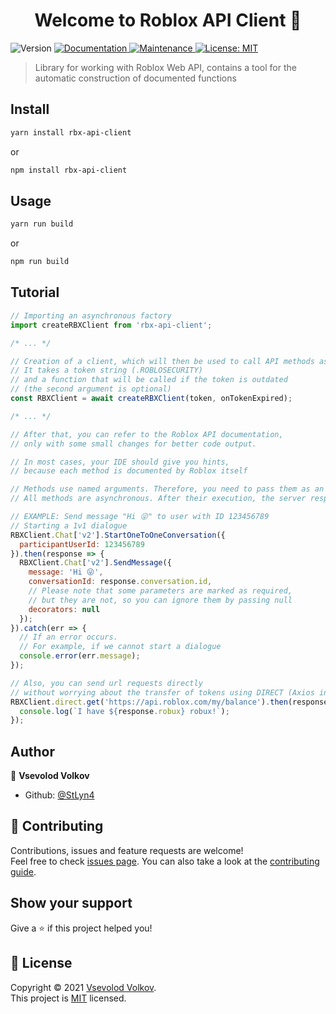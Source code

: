 <h1 align="center">Welcome to Roblox API Client 👋</h1>
<p>
  <img alt="Version" src="https://img.shields.io/badge/version-1.1.1-blue.svg?cacheSeconds=2592000" />
  <a href="https://github.com/StLyn4/RbxApiClient#tutorial" target="_blank">
    <img alt="Documentation" src="https://img.shields.io/badge/documentation-yes-brightgreen.svg" />
  </a>
  <a href="https://github.com/StLyn4/RbxApiClient/graphs/commit-activity" target="_blank">
    <img alt="Maintenance" src="https://img.shields.io/badge/Maintained%3F-yes-green.svg" />
  </a>
  <a href="https://github.com/StLyn4/RbxApiClient/blob/master/LICENSE" target="_blank">
    <img alt="License: MIT" src="https://img.shields.io/github/license/StLyn4/RbxApiClient" />
  </a>
</p>

> Library for working with Roblox Web API, contains a tool for the automatic construction of documented functions

## Install

```sh
yarn install rbx-api-client
```
or
```sh
npm install rbx-api-client
```

## Usage

```sh
yarn run build
```
or
```sh
npm run build
```

## Tutorial

```JavaScript
// Importing an asynchronous factory
import createRBXClient from 'rbx-api-client';

/* ... */

// Creation of a client, which will then be used to call API methods asynchronous
// It takes a token string (.ROBLOSECURITY)
// and a function that will be called if the token is outdated
// (the second argument is optional)
const RBXClient = await createRBXClient(token, onTokenExpired);

/* ... */

// After that, you can refer to the Roblox API documentation,
// only with some small changes for better code output.

// In most cases, your IDE should give you hints,
// because each method is documented by Roblox itself

// Methods use named arguments. Therefore, you need to pass them as an object.
// All methods are asynchronous. After their execution, the server response will be received

// EXAMPLE: Send message "Hi 😜" to user with ID 123456789
// Starting a 1v1 dialogue
RBXClient.Chat['v2'].StartOneToOneConversation({
  participantUserId: 123456789
}).then(response => {
  RBXClient.Chat['v2'].SendMessage({
    message: 'Hi 😜',
    conversationId: response.conversation.id,
    // Please note that some parameters are marked as required,
    // but they are not, so you can ignore them by passing null
    decorators: null
  });
}).catch(err => {
  // If an error occurs.
  // For example, if we cannot start a dialogue
  console.error(err.message);
});

// Also, you can send url requests directly
// without worrying about the transfer of tokens using DIRECT (Axios instance).
RBXClient.direct.get('https://api.roblox.com/my/balance').then(response => {
  console.log(`I have ${response.robux} robux!`);
});
```

## Author

👤 **Vsevolod Volkov**

* Github: [@StLyn4](https://github.com/StLyn4)

## 🤝 Contributing

Contributions, issues and feature requests are welcome!<br />Feel free to check [issues page](https://github.com/StLyn4/RbxApiClient/issues). You can also take a look at the [contributing guide](https://github.com/StLyn4/RbxApiClient/blob/master/CONTRIBUTING.md).

## Show your support

Give a ⭐️ if this project helped you!

## 📝 License

Copyright © 2021 [Vsevolod Volkov](https://github.com/StLyn4).<br />
This project is [MIT](https://github.com/StLyn4/RbxApiClient/blob/master/LICENSE) licensed.
